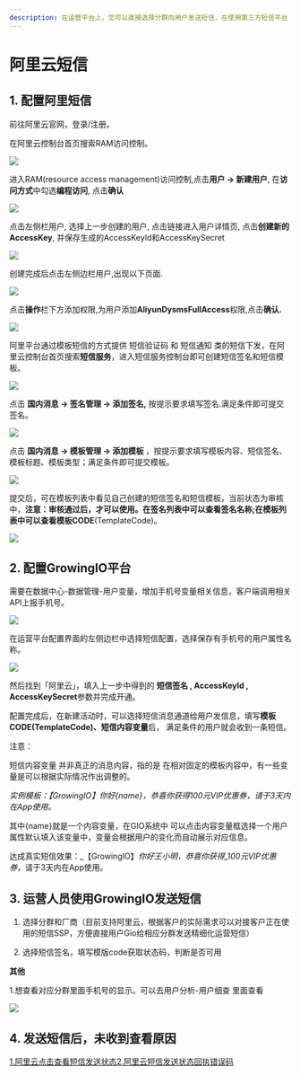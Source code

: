 ```yaml
---
description: 在运营平台上，您可以直接选择分群向用户发送短信，在使用第三方短信平台【阿里大鱼（阿里云）】之前，您需要完成以下工作：
---
```


# 阿里云短信

## 1. 配置阿里短信 <a id="1-pei-zhiali-duan-xin"></a>

前往阿里云官网，登录/注册。

在阿里云控制台首页搜索RAM访问控制。

![](https://gblobscdn.gitbook.com/assets%2F-Lpwgem-x8KzhBglybzw%2F-LyTDME0NcW9pXhR94Xf%2F-LyTDOrlOJ9ArXkiT8y3%2F1.png?alt=media&token=985bdc25-30e4-440a-9166-dc0cfe3efcea)

进入RAM\(resource access management\)访问控制,点击**用户 -&gt; 新建用户**, 在**访问方式**中勾选**编程访问**, 点击**确认**

![](https://gblobscdn.gitbook.com/assets%2F-Lpwgem-x8KzhBglybzw%2F-LyTDME0NcW9pXhR94Xf%2F-LyTDZC_kMafs0VpS7aY%2F2.png?alt=media&token=c47bccd4-852d-479a-94c7-a13484b1ad17)

点击左侧栏用户, 选择上一步创建的用户, 点击链接进入用户详情页, 点击**创建新的AccessKey**, 并保存生成的AccessKeyId和AccessKeySecret

![](https://gblobscdn.gitbook.com/assets%2F-Lpwgem-x8KzhBglybzw%2F-LyTDME0NcW9pXhR94Xf%2F-LyTDgNLojamo8e1rXEw%2F3.png?alt=media&token=0600bc5a-55f2-4b85-9ef8-c00d370c8214)

创建完成后点击左侧边栏用户,出现以下页面.

![](https://gblobscdn.gitbook.com/assets%2F-Lpwgem-x8KzhBglybzw%2F-LyTDME0NcW9pXhR94Xf%2F-LyTDpJLW8vxpeiDPuEt%2F4.png?alt=media&token=900a258b-5621-437f-a1f6-9fd8e4af521f)

点击**操作**栏下方添加权限,为用户添加**AliyunDysmsFullAccess**权限,点击**确认.**

![](https://gblobscdn.gitbook.com/assets%2F-Lpwgem-x8KzhBglybzw%2F-LyTDME0NcW9pXhR94Xf%2F-LyTE7ccK4tYcQjCqWl6%2F5.png?alt=media&token=e389635c-7ab5-44be-afac-8909c6062024)

阿里平台通过模板短信的方式提供 短信验证码 和 短信通知 类的短信下发，在阿里云控制台首页搜索**短信服务**，进入短信服务控制台即可创建短信签名和短信模板。

![](https://gblobscdn.gitbook.com/assets%2F-Lpwgem-x8KzhBglybzw%2F-LyTDME0NcW9pXhR94Xf%2F-LyTEig6qNUZFjbjQB0n%2F6.png?alt=media&token=79a31414-49f4-4917-b958-4f4198573c17)

点击 **国内消息 -&gt; 签名管理 -&gt; 添加签名,** 按提示要求填写签名.满足条件即可提交签名。

![](https://gblobscdn.gitbook.com/assets%2F-Lpwgem-x8KzhBglybzw%2F-LyTDME0NcW9pXhR94Xf%2F-LyTEt_cNf8WuSz_YpOH%2F7.png?alt=media&token=f70a4938-d695-4856-822d-829e7e314c90)

点击 **国内消息 -&gt; 模板管理 -&gt; 添加模板** ，按提示要求填写模板内容、短信签名、模板标题、模板类型；满足条件即可提交模板。

![](https://gblobscdn.gitbook.com/assets%2F-Lpwgem-x8KzhBglybzw%2F-LyTDME0NcW9pXhR94Xf%2F-LyTF3_o6p5qXMcRow9x%2F8.png?alt=media&token=782b1be2-877f-4f39-ab8e-e0fd4b841b5c)

提交后，可在模板列表中看见自己创建的短信签名和短信模板，当前状态为审核中，**注意：审核通过后，才可以使用。**在签名列表中可以查看**签名名称;**在模板列表中可以查看**模板CODE**\(TemplateCode\)。

![](https://gblobscdn.gitbook.com/assets%2F-Lpwgem-x8KzhBglybzw%2F-LyTDME0NcW9pXhR94Xf%2F-LyTFDczzBJcVwcriFj4%2F9.png?alt=media&token=47fee33d-3f85-4154-8779-a33cb5a80f4e)

## 2. 配置GrowingIO平台 <a id="2-pei-zhi-growingio-ping-tai"></a>

需要在数据中心-数据管理-用户变量，增加手机号变量相关信息，客户端调用相关API上报手机号。

![](https://gblobscdn.gitbook.com/assets%2F-Lpwgem-x8KzhBglybzw%2F-LyTDME0NcW9pXhR94Xf%2F-LyTFSR6ecUyuTFG6Rue%2F10.png?alt=media&token=c4b8d0ae-a599-41a1-a234-c1233a8adadf)

 在运营平台配置界面的左侧边栏中选择短信配置，选择保存有手机号的用户属性名称。

![](https://gblobscdn.gitbook.com/assets%2F-Lpwgem-x8KzhBglybzw%2F-LyTDME0NcW9pXhR94Xf%2F-LyTFZOtKVB21JiSfohf%2F11.png?alt=media&token=91e3ca2d-c170-4863-a615-6536e8180b00)

然后找到「阿里云」，填入上一步中得到的 **短信签名 , AccessKeyId , AccessKeySecret**参数并完成开通。

配置完成后，在新建活动时，可以选择短信消息通道给用户发信息，填写**模板CODE\(TemplateCode\)、短信内容变量**后， 满足条件的用户就会收到一条短信。

注意：

短信内容变量 并非真正的消息内容，指的是 在相对固定的模板内容中，有一些变量是可以根据实际情况作出调整的。

_实例模板：【GrowingIO】你好{name}，恭喜你获得100元VIP优惠券，请于3天内在App使用。_

其中{name}就是一个内容变量，在GIO系统中 可以点击内容变量框选择一个用户属性默认填入该变量中，变量会根据用户的变化而自动展示对应信息。

达成真实短信效果：_【GrowingIO】_你好王小明，恭喜你获得_100元VIP优惠券_，请于3天内在App使用。

## 3. 运营人员使用GrowingIO发送短信 <a id="3-yun-ying-ren-yuan-shi-yong-growingio-fa-song-duan-xin"></a>

1. 选择分群和厂商（目前支持阿里云，根据客户的实际需求可以对接客户正在使用的短信SSP，方便直接用户Gio给相应分群发送精细化运营短信）

2. 选择短信签名，填写模版code获取状态码，判断是否可用

**其他**

1.想查看对应分群里面手机号的显示。可以去用户分析-用户细查 里面查看

![](https://gblobscdn.gitbook.com/assets%2F-Lpwgem-x8KzhBglybzw%2F-LyTDME0NcW9pXhR94Xf%2F-LyTFco16ATvMqvEvI_o%2F12.png?alt=media&token=26b3827d-36ee-4d3f-babc-6a4515500396)

## 4. 发送短信后，未收到查看原因 <a id="4-fa-song-duan-xin-hou-wei-shou-dao-cha-kan-yuan-yin"></a>

​[1.阿里云点击查看短信发送状态](https://dysms.console.aliyun.com/dysms.htm?spm=5176.12818093.recent.ddysms.cce816d0C9LbBj#/statistic/record) ​[2.阿里云短信发送状态回执错误码](https://help.aliyun.com/document_detail/101347.html)

